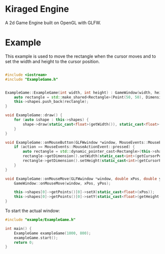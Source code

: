 # Kiraged Engine

A 2d Game Engine built on OpenGL with GLFW.

# Example

This example is used to move the rectangle when the cursor moves and to set the width and height to the cursor position.

```c++

#include <iostream>
#include "ExampleGame.h"


ExampleGame::ExampleGame(int width, int height) : GameWindow(width, height) {
    auto rectangle = std::make_shared<Rectangle>(Point(50, 50), Dimension(50, 50));
    this->shapes.push_back(rectangle);
}

void ExampleGame::draw() {
    for (auto &shape : this->shapes) {
        shape->draw(static_cast<float>(getWidth()), static_cast<float>(getHeight()));
    }
}

void ExampleGame::onMouseButton(GLFWwindow *window, MouseEvents::MouseButtonEvent button, MouseEvents::MouseActionEvent action, int mods) {
    if (action == MouseEvents::MouseActionEvent::pressed) {
        auto rectangle = std::dynamic_pointer_cast<Rectangle>(this->shapes[0]);
        rectangle->getDimension().setWidth(static_cast<int>(getCursorPoint().getX()));
        rectangle->getDimension().setHeight(static_cast<int>(getCursorPoint().getY()));
    }
}

void ExampleGame::onMouseMove(GLFWwindow *window, double xPos, double yPos) {
    GameWindow::onMouseMove(window, xPos, yPos);

    this->shapes[0]->getPoints()[0]->setX(static_cast<float>(xPos));
    this->shapes[0]->getPoints()[0]->setY(static_cast<float>(getHeight() - yPos));
}
```

To start the actual window:


```c++
#include "example/ExampleGame.h"

int main() {
    ExampleGame exampleGame(1000, 800);
    exampleGame.start();
    return 0;
}
```
